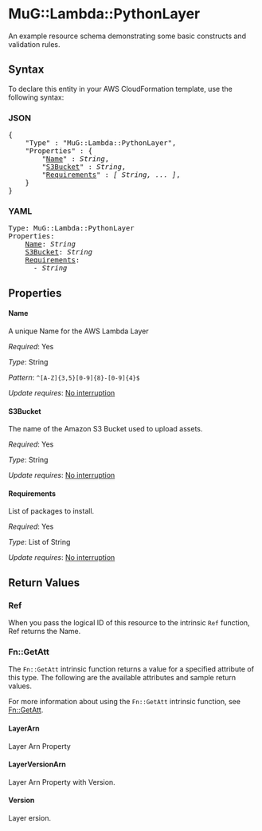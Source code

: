 # MuG::Lambda::PythonLayer

An example resource schema demonstrating some basic constructs and validation rules.

## Syntax

To declare this entity in your AWS CloudFormation template, use the following syntax:

### JSON

<pre>
{
    "Type" : "MuG::Lambda::PythonLayer",
    "Properties" : {
        "<a href="#name" title="Name">Name</a>" : <i>String</i>,
        "<a href="#s3bucket" title="S3Bucket">S3Bucket</a>" : <i>String</i>,
        "<a href="#requirements" title="Requirements">Requirements</a>" : <i>[ String, ... ]</i>,
    }
}
</pre>

### YAML

<pre>
Type: MuG::Lambda::PythonLayer
Properties:
    <a href="#name" title="Name">Name</a>: <i>String</i>
    <a href="#s3bucket" title="S3Bucket">S3Bucket</a>: <i>String</i>
    <a href="#requirements" title="Requirements">Requirements</a>: <i>
      - String</i>
</pre>

## Properties

#### Name

A unique Name for the AWS Lambda Layer

_Required_: Yes

_Type_: String

_Pattern_: <code>^[A-Z]{3,5}[0-9]{8}-[0-9]{4}$</code>

_Update requires_: [No interruption](https://docs.aws.amazon.com/AWSCloudFormation/latest/UserGuide/using-cfn-updating-stacks-update-behaviors.html#update-no-interrupt)

#### S3Bucket

The name of the Amazon S3 Bucket used to upload assets.

_Required_: Yes

_Type_: String

_Update requires_: [No interruption](https://docs.aws.amazon.com/AWSCloudFormation/latest/UserGuide/using-cfn-updating-stacks-update-behaviors.html#update-no-interrupt)

#### Requirements

List of packages to install.

_Required_: Yes

_Type_: List of String

_Update requires_: [No interruption](https://docs.aws.amazon.com/AWSCloudFormation/latest/UserGuide/using-cfn-updating-stacks-update-behaviors.html#update-no-interrupt)

## Return Values

### Ref

When you pass the logical ID of this resource to the intrinsic `Ref` function, Ref returns the Name.

### Fn::GetAtt

The `Fn::GetAtt` intrinsic function returns a value for a specified attribute of this type. The following are the available attributes and sample return values.

For more information about using the `Fn::GetAtt` intrinsic function, see [Fn::GetAtt](https://docs.aws.amazon.com/AWSCloudFormation/latest/UserGuide/intrinsic-function-reference-getatt.html).

#### LayerArn

Layer Arn Property

#### LayerVersionArn

Layer Arn Property with Version.

#### Version

Layer ersion.

